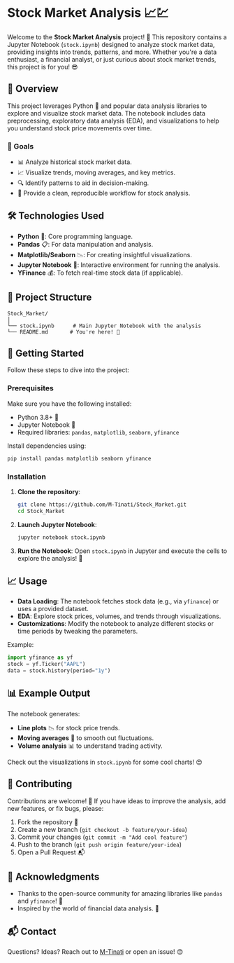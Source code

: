 

# Stock Market Analysis 📈💹

Welcome to the **Stock Market Analysis** project! 🚀 This repository contains a Jupyter Notebook (`stock.ipynb`) designed to analyze stock market data, providing insights into trends, patterns, and more. Whether you're a data enthusiast, a financial analyst, or just curious about stock market trends, this project is for you! 😎

## 📖 Overview

This project leverages Python 🐍 and popular data analysis libraries to explore and visualize stock market data. The notebook includes data preprocessing, exploratory data analysis (EDA), and visualizations to help you understand stock price movements over time.

### 🎯 Goals
- 📊 Analyze historical stock market data.
- 📈 Visualize trends, moving averages, and key metrics.
- 🔍 Identify patterns to aid in decision-making.
- 🚀 Provide a clean, reproducible workflow for stock analysis.

## 🛠️ Technologies Used
- **Python** 🐍: Core programming language.
- **Pandas** 📋: For data manipulation and analysis.
- **Matplotlib/Seaborn** 📉: For creating insightful visualizations.
- **Jupyter Notebook** 📓: Interactive environment for running the analysis.
- **YFinance** 💰: To fetch real-time stock data (if applicable).

## 📂 Project Structure
```plaintext
Stock_Market/
│
└── stock.ipynb      # Main Jupyter Notebook with the analysis
└── README.md       # You're here! 👋
```

## 🚀 Getting Started

Follow these steps to dive into the project:

### Prerequisites
Make sure you have the following installed:
- Python 3.8+ 🐍
- Jupyter Notebook 📓
- Required libraries: `pandas`, `matplotlib`, `seaborn`, `yfinance`

Install dependencies using:
```bash
pip install pandas matplotlib seaborn yfinance
```

### Installation
1. **Clone the repository**:
   ```bash
   git clone https://github.com/M-Tinati/Stock_Market.git
   cd Stock_Market
   ```

2. **Launch Jupyter Notebook**:
   ```bash
   jupyter notebook stock.ipynb
   ```

3. **Run the Notebook**:
   Open `stock.ipynb` in Jupyter and execute the cells to explore the analysis! 🎉

## 📈 Usage
- **Data Loading**: The notebook fetches stock data (e.g., via `yfinance`) or uses a provided dataset.
- **EDA**: Explore stock prices, volumes, and trends through visualizations.
- **Customizations**: Modify the notebook to analyze different stocks or time periods by tweaking the parameters.

Example:
```python
import yfinance as yf
stock = yf.Ticker("AAPL")
data = stock.history(period="1y")
```

## 📊 Example Output
The notebook generates:
- **Line plots** 📉 for stock price trends.
- **Moving averages** 📅 to smooth out fluctuations.
- **Volume analysis** 📊 to understand trading activity.

Check out the visualizations in `stock.ipynb` for some cool charts! 😍

## 🤝 Contributing
Contributions are welcome! 🌟 If you have ideas to improve the analysis, add new features, or fix bugs, please:
1. Fork the repository 🍴
2. Create a new branch (`git checkout -b feature/your-idea`)
3. Commit your changes (`git commit -m "Add cool feature"`)
4. Push to the branch (`git push origin feature/your-idea`)
5. Open a Pull Request 📬

## 🙌 Acknowledgments
- Thanks to the open-source community for amazing libraries like `pandas` and `yfinance`! 🙏
- Inspired by the world of financial data analysis. 💸

## 📬 Contact
Questions? Ideas? Reach out to [M-Tinati](https://github.com/M-Tinati) or open an issue! 😊



